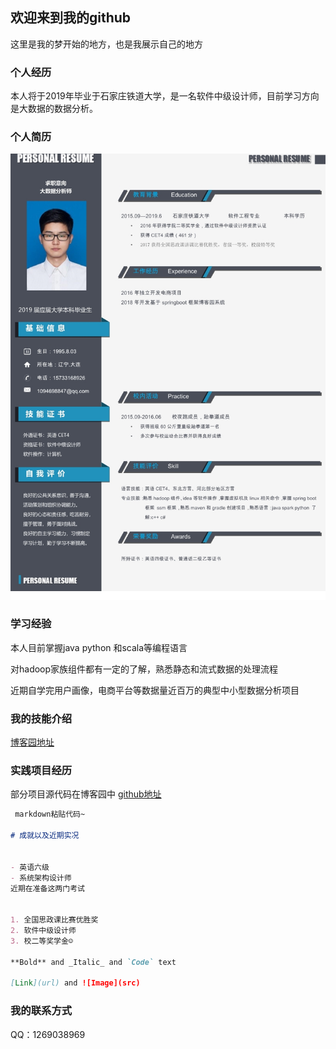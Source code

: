 ## 欢迎来到我的github

这里是我的梦开始的地方，也是我展示自己的地方




### 个人经历

本人将于2019年毕业于石家庄铁道大学，是一名软件中级设计师，目前学习方向是大数据的数据分析。

### 个人简历
![个人简历](https://github.com/dp2017/dp2017.github.io/raw/master/jianli/photo.png)


### 学习经验

本人目前掌握java python 和scala等编程语言

对hadoop家族组件都有一定的了解，熟悉静态和流式数据的处理流程

近期自学完用户画像，电商平台等数据量近百万的典型中小型数据分析项目



### 我的技能介绍

[博客园地址](https://home.cnblogs.com/u/du1269038969/)

### 实践项目经历
部分项目源代码在博客园中
[github地址](https://github.com/dp2017/math)



```markdown
 markdown粘贴代码~

# 成就以及近期实况


- 英语六级
- 系统架构设计师
近期在准备这两门考试


1. 全国思政课比赛优胜奖
2. 软件中级设计师
3. 校二等奖学金☺

**Bold** and _Italic_ and `Code` text

[Link](url) and ![Image](src)
```

### 我的联系方式

QQ：1269038969


